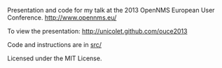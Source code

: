 Presentation and code for my talk at the 2013 OpenNMS European User Conference.
http://www.opennms.eu/

To view the presentation: http://unicolet.github.com/ouce2013

Code and instructions are in [src/](https://github.com/unicolet/ouce2013/tree/master/src)

Licensed under the MIT License.
